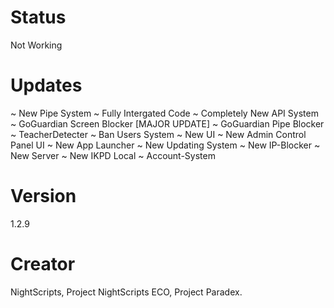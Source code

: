 # Status
Not Working
# Updates
~ New Pipe System
~ Fully Intergated Code
~ Completely New API System
~ GoGuardian Screen Blocker [MAJOR UPDATE]
~ GoGuardian Pipe Blocker
~ TeacherDetecter
~ Ban Users System
~ New UI
~ New Admin Control Panel UI
~ New App Launcher
~ New Updating System
~ New IP-Blocker
~ New Server
~ New IKPD Local
~ Account-System
# Version
1.2.9
# Creator
NightScripts, Project NightScripts ECO, Project Paradex.
